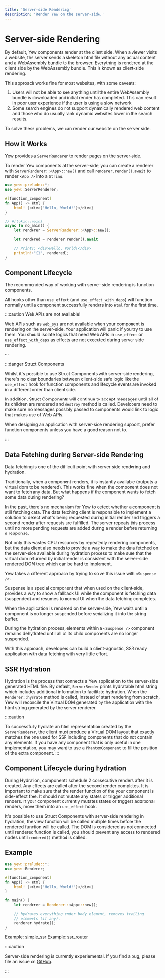 ```yaml
---
title: 'Server-side Rendering'
description: 'Render Yew on the server-side.'
---
```


# Server-side Rendering

By default, Yew components render at the client side. When a viewer
visits a website, the server sends a skeleton html file without any actual
content and a WebAssembly bundle to the browser.
Everything is rendered at the client side by the WebAssembly
bundle. This is known as client-side rendering.

This approach works fine for most websites, with some caveats:

1. Users will not be able to see anything until the entire WebAssembly
   bundle is downloaded and initial render has completed.
   This can result in poor user experience if the user is using a slow network.
2. Some search engines do not support dynamically rendered web content and
   those who do usually rank dynamic websites lower in the search results.

To solve these problems, we can render our website on the server side.

## How it Works

Yew provides a `ServerRenderer` to render pages on the
server-side.

To render Yew components at the server-side, you can create a renderer
with `ServerRenderer::<App>::new()` and call `renderer.render().await`
to render `<App />` into a `String`.

```rust
use yew::prelude::*;
use yew::ServerRenderer;

#[function_component]
fn App() -> Html {
    html! {<div>{"Hello, World!"}</div>}
}

// #[tokio::main]
async fn no_main() {
    let renderer = ServerRenderer::<App>::new();

    let rendered = renderer.render().await;

    // Prints: <div>Hello, World!</div>
    println!("{}", rendered);
}
```

## Component Lifecycle

The recommended way of working with server-side rendering is
function components.

All hooks other than `use_effect` (and `use_effect_with_deps`)
will function normally until a component successfully renders into `Html`
for the first time.

:::caution Web APIs are not available!

Web APIs such as `web_sys` are not available when your component is
rendering on the server-side.
Your application will panic if you try to use them.
You should isolate logics that need Web APIs in `use_effect` or
`use_effect_with_deps` as effects are not executed during server side
rendering.

:::

:::danger Struct Components

Whilst it's possible to use Struct Components with server-side rendering,
there's no clear boundaries between client-side safe logic like the
`use_effect` hook for function components and lifecycle events are invoked
in a different order than client side.

In addition, Struct Components will continue to accept messages until all of its
children are rendered and `destroy` method is called. Developers need to
make sure no messages possibly passed to components would link to logic
that makes use of Web APIs.

When designing an application with server-side rendering support,
prefer function components unless you have a good reason not to.

:::

## Data Fetching during Server-side Rendering

Data fetching is one of the difficult point with server side rendering
and hydration.

Traditionally, when a component renders, it is instantly available
(outputs a virtual dom to be rendered). This works fine when the
component does not want to fetch any data. But what happens if the component
wants to fetch some data during rendering?

In the past, there's no mechanism for Yew to detect whether a component is still
fetching data. The data fetching client is responsible to implement
a solution to detect what's being requested during initial render and triggers
a second render after requests are fulfilled. The server repeats this process until
no more pending requests are added during a render before returning a response.

Not only this wastes CPU resources by repeatedly rendering components,
but the data client also needs to provide a way to make the data fetched on
the server-side available during hydration process to make sure that the
virtual dom returned by initial render is consistent with the
server-side rendered DOM tree which can be hard to implement.

Yew takes a different approach by trying to solve this issue with `<Suspense />`.

Suspense is a special component that when used on the client-side,
provides a way to show a fallback UI while the component is fetching
data (suspended) and resumes to normal UI when the data fetching completes.

When the application is rendered on the server-side, Yew waits until a
component is no longer suspended before serializing it into the string
buffer.

During the hydration process, elements within a `<Suspense />` component
remains dehydrated until all of its child components are no longer
suspended.

With this approach, developers can build a client-agnostic, SSR ready
application with data fetching with very little effort.

## SSR Hydration

Hydration is the process that connects a Yew application to the
server-side generated HTML file. By default, `ServerRender` prints
hydratable html string which includes additional information to facilitate hydration.
When the `Renderer::hydrate` method is called, instead of start rendering from
scratch, Yew will reconcile the Virtual DOM generated by the application
with the html string generated by the server renderer.

:::caution

To successfully hydrate an html representation created by the
`ServerRenderer`, the client must produce a Virtual DOM layout that
exactly matches the one used for SSR including components that do not
contain any elements. If you have any component that is only useful in
one implementation, you may want to use a `PhantomComponent` to fill the
position of the extra component.
:::

## Component Lifecycle during hydration

During Hydration, components schedule 2 consecutive renders after it is
created. Any effects are called after the second render completes.
It is important to make sure that the render function of the your
component is side-effect free. It should not mutate any states or trigger
additional renders. If your component currently mutates states or triggers
additional renders, move them into an `use_effect` hook.

It's possible to use Struct Components with server-side rendering in
hydration, the view function will be called
multiple times before the rendered function will be called.
The DOM is considered as not connected until rendered function is called,
you should prevent any access to rendered nodes
until `rendered()` method is called.

## Example

```rust ,ignore
use yew::prelude::*;
use yew::Renderer;

#[function_component]
fn App() -> Html {
    html! {<div>{"Hello, World!"}</div>}
}

fn main() {
    let renderer = Renderer::<App>::new();

    // hydrates everything under body element, removes trailing
    // elements (if any).
    renderer.hydrate();
}
```

Example: [simple_ssr](https://github.com/yewstack/yew/tree/master/examples/simple_ssr)
Example: [ssr_router](https://github.com/yewstack/yew/tree/master/examples/ssr_router)

:::caution

Server-side rendering is currently experiemental. If you find a bug, please file
an issue on [GitHub](https://github.com/yewstack/yew/issues/new?assignees=&labels=bug&template=bug_report.md&title=).

:::
